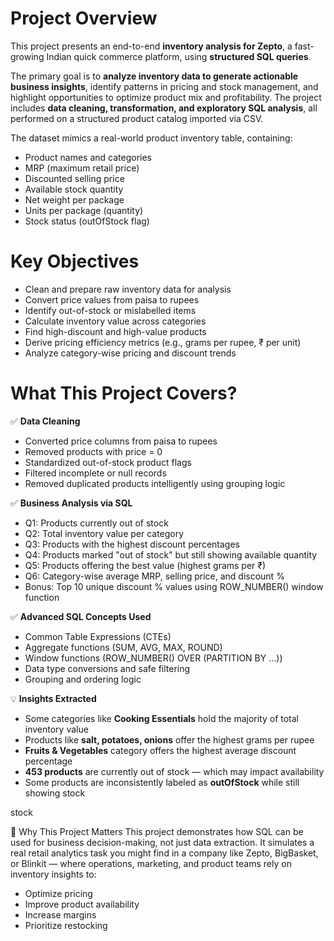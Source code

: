 # Project Overview
This project presents an end-to-end **inventory analysis for Zepto**, a fast-growing Indian quick commerce platform, using **structured SQL queries**.

The primary goal is to **analyze inventory data to generate actionable business insights**, identify patterns in pricing and stock management, and highlight opportunities to optimize product mix and profitability. The project includes **data cleaning, transformation, and exploratory SQL analysis**, all performed on a structured product catalog imported via CSV.

The dataset mimics a real-world product inventory table, containing:

- Product names and categories
- MRP (maximum retail price)
- Discounted selling price
- Available stock quantity
- Net weight per package
- Units per package (quantity)
- Stock status (outOfStock flag)

# Key Objectives

- Clean and prepare raw inventory data for analysis
- Convert price values from paisa to rupees
- Identify out-of-stock or mislabelled items
- Calculate inventory value across categories
- Find high-discount and high-value products
- Derive pricing efficiency metrics (e.g., grams per rupee, ₹ per unit)
- Analyze category-wise pricing and discount trends

# What This Project Covers?

✅ **Data Cleaning**
- Converted price columns from paisa to rupees
- Removed products with price = 0
- Standardized out-of-stock product flags
- Filtered incomplete or null records
- Removed duplicated products intelligently using grouping logic

✅ **Business Analysis via SQL**
- Q1: Products currently out of stock
- Q2: Total inventory value per category
- Q3: Products with the highest discount percentages
- Q4: Products marked "out of stock" but still showing available quantity
- Q5: Products offering the best value (highest grams per ₹)
- Q6: Category-wise average MRP, selling price, and discount %
- Bonus: Top 10 unique discount % values using ROW_NUMBER() window function

✅ **Advanced SQL Concepts Used**
- Common Table Expressions (CTEs)
- Aggregate functions (SUM, AVG, MAX, ROUND)
- Window functions (ROW_NUMBER() OVER (PARTITION BY ...))
- Data type conversions and safe filtering
- Grouping and ordering logic

💡 **Insights Extracted**
- Some categories like **Cooking Essentials** hold the majority of total inventory value
- Products like **salt, potatoes, onions** offer the highest grams per rupee
- **Fruits & Vegetables** category offers the highest average discount percentage
- **453 products** are currently out of stock — which may impact availability
- Some products are inconsistently labeled as **outOfStock** while still showing stock

stock

🎯 Why This Project Matters
This project demonstrates how SQL can be used for business decision-making, not just data extraction. It simulates a real retail analytics task you might find in a company like Zepto, BigBasket, or Blinkit — where operations, marketing, and product teams rely on inventory insights to:
- Optimize pricing
- Improve product availability
- Increase margins
- Prioritize restocking



